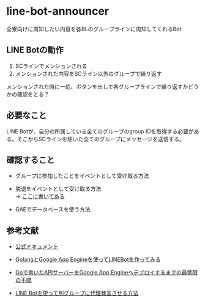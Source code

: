 # line-bot-announcer

全寮向けに周知したい内容を各BLのグループラインに周知してくれるBot

## LINE Botの動作

1. SCラインでメンションされる
2. メンションされた内容をSCライン以外のグループで繰り返す

メンションされた時に一応、ボタンを出して各グループラインで繰り返すかどうかの確認をとる？

## 必要なこと

LINE Botが、自分の所属している全てのグループのgroup IDを取得する必要がある。そこからSCラインを除いた全てのグループにメッセージを送信する。

## 確認すること

- グループに参加したことをイベントとして受け取る方法
- 脱退をイベントとして受け取る方法  
-> [ここに書いてある](https://developers.line.biz/ja/reference/messaging-api/#join-event)

- GAEでデータベースを使う方法

## 参考文献

- [公式ドキュメント](https://godoc.org/github.com/line/line-bot-sdk-go/linebot)

- [GolangとGoogle App Engineを使ってLINEBotを作ってみる](https://qiita.com/moja0316/items/a726ef746476fe470a66)
- [Goで書いたAPIサーバーをGoogle App Engineへデプロイするまでの最低限の手順](https://qiita.com/croquette0212/items/1e9df0f25f69b97d06e2)
- [LINE Botを使って別グループに代理発言させる方法](https://arukayies.com/gas/line_bot/speak-on-behalf)
